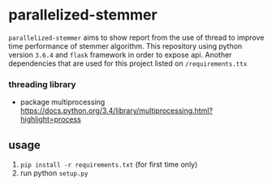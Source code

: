 # parallelized-stemmer
`parallelized-stemmer` aims to show report from the use of thread to improve time performance of stemmer algorithm.
This repository using python version `3.6.4` and `flask` framework in order to expose api. 
Another dependencies that are used for this project listed on `/requirements.ttx`

### threading library
- package multiprocessing https://docs.python.org/3.4/library/multiprocessing.html?highlight=process

## usage
1. `pip install -r requirements.txt` (for first time only)
2. run python `setup.py`

